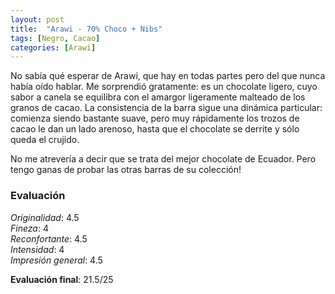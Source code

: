 ```yaml
---
layout: post
title:  "Arawi - 70% Choco + Nibs"
tags: [Negro, Cacao] 
categories: [Arawi]
---
```


No sabía qué esperar de Arawi, que hay en todas partes pero del que nunca había oído hablar. Me sorprendió gratamente: es un chocolate ligero, cuyo sabor a canela se equilibra con el amargor ligeramente malteado de los granos de cacao. La consistencia de la barra sigue una dinámica particular: comienza siendo bastante suave, pero muy rápidamente los trozos de cacao le dan un lado arenoso, hasta que el chocolate se derrite y sólo queda el crujido.

No me atrevería a decir que se trata del mejor chocolate de Ecuador. Pero tengo ganas de probar las otras barras de su colección!


### Evaluación

_Originalidad_: 4.5  
_Fineza_: 4  
_Reconfortante_: 4.5  
_Intensidad_: 4  
_Impresión general_: 4.5

**Evaluación final**: 21.5/25
